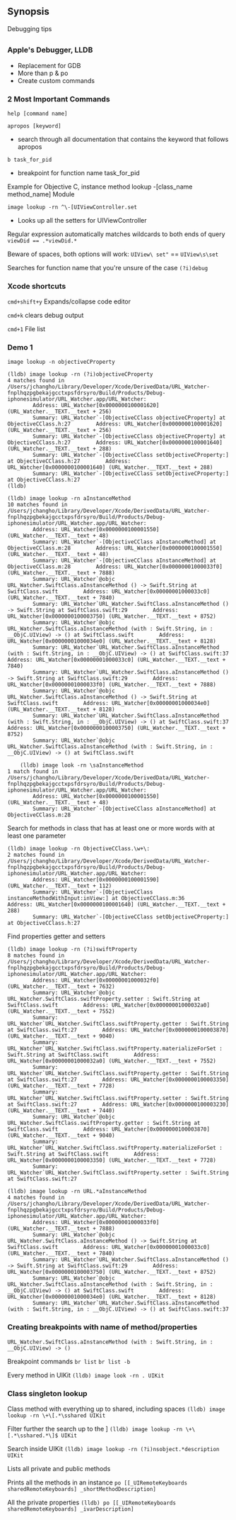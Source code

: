 ## Synopsis

Debugging tips

##

### Apple's Debugger, LLDB

- Replacement for GDB
- More than p & po
- Create custom commands

### 2 Most Important Commands

```help [command name]```

```apropos [keyword]```

- search through all documentation that contains the keyword that follows apropos

```b task_for_pid```

- breakpoint for function name task_for_pid

Example for Objective C, instance method lookup
-[class_name method_name]
Module

```image lookup -rn ^\-[UIViewController.set```
- Looks up all the setters for UIViewController

Regular expression automatically matches wildcards to both ends of query ```viewDid == .*viewDid.*```

Beware of spaces, both options will work:
```UIView\ set"``` == ```UIView\s\set```

Searches for function name that you're unsure of the case ```(?i)debug```

### Xcode shortcuts

```cmd+shift+y``` Expands/collapse code editor

```cmd+k``` clears debug output

```cmd+1``` File list

### Demo 1
```image lookup -n objectiveCProperty```

```
(lldb) image lookup -rn (?i)objectiveCProperty
4 matches found in /Users/jchangho/Library/Developer/Xcode/DerivedData/URL_Watcher-fnplhqzpgbekajgcctxpsfdrsyro/Build/Products/Debug-iphonesimulator/URL_Watcher.app/URL_Watcher:
        Address: URL_Watcher[0x0000000100001620] (URL_Watcher.__TEXT.__text + 256)
        Summary: URL_Watcher`-[ObjectiveCClass objectiveCProperty] at ObjectiveCClass.h:27        Address: URL_Watcher[0x0000000100001620] (URL_Watcher.__TEXT.__text + 256)
        Summary: URL_Watcher`-[ObjectiveCClass objectiveCProperty] at ObjectiveCClass.h:27        Address: URL_Watcher[0x0000000100001640] (URL_Watcher.__TEXT.__text + 288)
        Summary: URL_Watcher`-[ObjectiveCClass setObjectiveCProperty:] at ObjectiveCClass.h:27        Address: URL_Watcher[0x0000000100001640] (URL_Watcher.__TEXT.__text + 288)
        Summary: URL_Watcher`-[ObjectiveCClass setObjectiveCProperty:] at ObjectiveCClass.h:27
(lldb)
```


```
(lldb) image lookup -rn aInstanceMethod
10 matches found in /Users/jchangho/Library/Developer/Xcode/DerivedData/URL_Watcher-fnplhqzpgbekajgcctxpsfdrsyro/Build/Products/Debug-iphonesimulator/URL_Watcher.app/URL_Watcher:
        Address: URL_Watcher[0x0000000100001550] (URL_Watcher.__TEXT.__text + 48)
        Summary: URL_Watcher`-[ObjectiveCClass aInstanceMethod] at ObjectiveCClass.m:28        Address: URL_Watcher[0x0000000100001550] (URL_Watcher.__TEXT.__text + 48)
        Summary: URL_Watcher`-[ObjectiveCClass aInstanceMethod] at ObjectiveCClass.m:28        Address: URL_Watcher[0x00000001000033f0] (URL_Watcher.__TEXT.__text + 7888)
        Summary: URL_Watcher`@objc URL_Watcher.SwiftClass.aInstanceMethod () -> Swift.String at SwiftClass.swift        Address: URL_Watcher[0x00000001000033c0] (URL_Watcher.__TEXT.__text + 7840)
        Summary: URL_Watcher`URL_Watcher.SwiftClass.aInstanceMethod () -> Swift.String at SwiftClass.swift:29        Address: URL_Watcher[0x0000000100003750] (URL_Watcher.__TEXT.__text + 8752)
        Summary: URL_Watcher`@objc URL_Watcher.SwiftClass.aInstanceMethod (with : Swift.String, in : __ObjC.UIView) -> () at SwiftClass.swift        Address: URL_Watcher[0x00000001000034e0] (URL_Watcher.__TEXT.__text + 8128)
        Summary: URL_Watcher`URL_Watcher.SwiftClass.aInstanceMethod (with : Swift.String, in : __ObjC.UIView) -> () at SwiftClass.swift:37        Address: URL_Watcher[0x00000001000033c0] (URL_Watcher.__TEXT.__text + 7840)
        Summary: URL_Watcher`URL_Watcher.SwiftClass.aInstanceMethod () -> Swift.String at SwiftClass.swift:29        Address: URL_Watcher[0x00000001000033f0] (URL_Watcher.__TEXT.__text + 7888)
        Summary: URL_Watcher`@objc URL_Watcher.SwiftClass.aInstanceMethod () -> Swift.String at SwiftClass.swift        Address: URL_Watcher[0x00000001000034e0] (URL_Watcher.__TEXT.__text + 8128)
        Summary: URL_Watcher`URL_Watcher.SwiftClass.aInstanceMethod (with : Swift.String, in : __ObjC.UIView) -> () at SwiftClass.swift:37        Address: URL_Watcher[0x0000000100003750] (URL_Watcher.__TEXT.__text + 8752)
        Summary: URL_Watcher`@objc URL_Watcher.SwiftClass.aInstanceMethod (with : Swift.String, in : __ObjC.UIView) -> () at SwiftClass.swift

```

```
    (lldb) image look -rn \saInstanceMethod
1 match found in /Users/jchangho/Library/Developer/Xcode/DerivedData/URL_Watcher-fnplhqzpgbekajgcctxpsfdrsyro/Build/Products/Debug-iphonesimulator/URL_Watcher.app/URL_Watcher:
        Address: URL_Watcher[0x0000000100001550] (URL_Watcher.__TEXT.__text + 48)
        Summary: URL_Watcher`-[ObjectiveCClass aInstanceMethod] at ObjectiveCClass.m:28
```

Search for methods in class that has at least one or more words with at least one parameter

```
(lldb) image lookup -rn ObjectiveCClass.\w+\:
2 matches found in /Users/jchangho/Library/Developer/Xcode/DerivedData/URL_Watcher-fnplhqzpgbekajgcctxpsfdrsyro/Build/Products/Debug-iphonesimulator/URL_Watcher.app/URL_Watcher:
        Address: URL_Watcher[0x0000000100001590] (URL_Watcher.__TEXT.__text + 112)
        Summary: URL_Watcher`-[ObjectiveCClass instanceMethodWithInput:inView:] at ObjectiveCClass.m:36        Address: URL_Watcher[0x0000000100001640] (URL_Watcher.__TEXT.__text + 288)
        Summary: URL_Watcher`-[ObjectiveCClass setObjectiveCProperty:] at ObjectiveCClass.h:27
```

Find properties getter and setters
```
(lldb) image lookup -rn (?i)swiftProperty
8 matches found in /Users/jchangho/Library/Developer/Xcode/DerivedData/URL_Watcher-fnplhqzpgbekajgcctxpsfdrsyro/Build/Products/Debug-iphonesimulator/URL_Watcher.app/URL_Watcher:
        Address: URL_Watcher[0x00000001000032f0] (URL_Watcher.__TEXT.__text + 7632)
        Summary: URL_Watcher`@objc URL_Watcher.SwiftClass.swiftProperty.setter : Swift.String at SwiftClass.swift        Address: URL_Watcher[0x00000001000032a0] (URL_Watcher.__TEXT.__text + 7552)
        Summary: URL_Watcher`URL_Watcher.SwiftClass.swiftProperty.getter : Swift.String at SwiftClass.swift:27        Address: URL_Watcher[0x0000000100003870] (URL_Watcher.__TEXT.__text + 9040)
        Summary: URL_Watcher`URL_Watcher.SwiftClass.swiftProperty.materializeForSet : Swift.String at SwiftClass.swift        Address: URL_Watcher[0x00000001000032a0] (URL_Watcher.__TEXT.__text + 7552)
        Summary: URL_Watcher`URL_Watcher.SwiftClass.swiftProperty.getter : Swift.String at SwiftClass.swift:27        Address: URL_Watcher[0x0000000100003350] (URL_Watcher.__TEXT.__text + 7728)
        Summary: URL_Watcher`URL_Watcher.SwiftClass.swiftProperty.setter : Swift.String at SwiftClass.swift:27        Address: URL_Watcher[0x0000000100003230] (URL_Watcher.__TEXT.__text + 7440)
        Summary: URL_Watcher`@objc URL_Watcher.SwiftClass.swiftProperty.getter : Swift.String at SwiftClass.swift        Address: URL_Watcher[0x0000000100003870] (URL_Watcher.__TEXT.__text + 9040)
        Summary: URL_Watcher`URL_Watcher.SwiftClass.swiftProperty.materializeForSet : Swift.String at SwiftClass.swift        Address: URL_Watcher[0x0000000100003350] (URL_Watcher.__TEXT.__text + 7728)
        Summary: URL_Watcher`URL_Watcher.SwiftClass.swiftProperty.setter : Swift.String at SwiftClass.swift:27
```

```
(lldb) image lookup -rn URL.*aInstanceMethod
4 matches found in /Users/jchangho/Library/Developer/Xcode/DerivedData/URL_Watcher-fnplhqzpgbekajgcctxpsfdrsyro/Build/Products/Debug-iphonesimulator/URL_Watcher.app/URL_Watcher:
        Address: URL_Watcher[0x00000001000033f0] (URL_Watcher.__TEXT.__text + 7888)
        Summary: URL_Watcher`@objc URL_Watcher.SwiftClass.aInstanceMethod () -> Swift.String at SwiftClass.swift        Address: URL_Watcher[0x00000001000033c0] (URL_Watcher.__TEXT.__text + 7840)
        Summary: URL_Watcher`URL_Watcher.SwiftClass.aInstanceMethod () -> Swift.String at SwiftClass.swift:29        Address: URL_Watcher[0x0000000100003750] (URL_Watcher.__TEXT.__text + 8752)
        Summary: URL_Watcher`@objc URL_Watcher.SwiftClass.aInstanceMethod (with : Swift.String, in : __ObjC.UIView) -> () at SwiftClass.swift        Address: URL_Watcher[0x00000001000034e0] (URL_Watcher.__TEXT.__text + 8128)
        Summary: URL_Watcher`URL_Watcher.SwiftClass.aInstanceMethod (with : Swift.String, in : __ObjC.UIView) -> () at SwiftClass.swift:37
```

### Creating breakpoints with name of method/properties

```URL_Watcher.SwiftClass.aInstanceMethod (with : Swift.String, in : __ObjC.UIView) -> ()```

Breakpoint commands
```br list```
```br list -b```


Every method in UIKit
```(lldb) image look -rn . UIKit```

### Class singleton lookup

Class method with everything up to shared, including spaces
```(lldb) image lookup -rn \+\[.*\sshared UIKit```

Filter further the search up to the ]
```(lldb) image lookup -rn \+\[.*\sshared.*\]$ UIKit```

Search inside UIKit
```(lldb) image lookup -rn (?i)nsobject.*description UIKit```

Lists all private and public methods

Prints all the methods in an instance
```po [[_UIRemoteKeyboards sharedRemoteKeyboards] _shortMethodDescription]```

All the private properties
```(lldb) po [[_UIRemoteKeyboards sharedRemoteKeyboards] _ivarDescription]```
